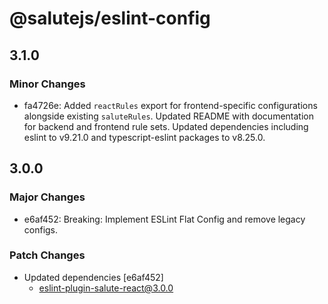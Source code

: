 # @salutejs/eslint-config

## 3.1.0

### Minor Changes

- fa4726e: Added `reactRules` export for frontend-specific configurations alongside existing `saluteRules`. Updated README with documentation for backend and frontend rule sets. Updated dependencies including eslint to v9.21.0 and typescript-eslint packages to v8.25.0.

## 3.0.0

### Major Changes

- e6af452: Breaking: Implement ESLint Flat Config and remove legacy configs.

### Patch Changes

- Updated dependencies [e6af452]
  - eslint-plugin-salute-react@3.0.0
